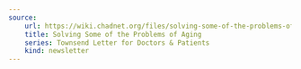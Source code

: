 ```yaml
---
source:
    url: https://wiki.chadnet.org/files/solving-some-of-the-problems-of-aging.pdf
    title: Solving Some of the Problems of Aging
    series: Townsend Letter for Doctors & Patients
    kind: newsletter
---
```


